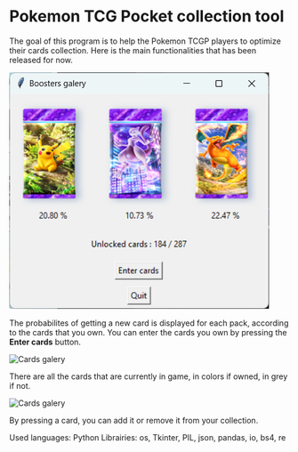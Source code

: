# Pokemon TCG Pocket collection tool

The goal of this program is to help the Pokemon TCGP players to optimize their cards collection.
Here is the main functionalities that has been released for now.

![Showcase of new cards probabilities per pack](assets/home.png)

The probabilites of getting a new card is displayed for each pack, according to the cards that you own.
You can enter the cards you own by pressing the **Enter cards** button.

![Cards galery](assets/galery_before_clicking.png)

There are all the cards that are currently in game, in colors if owned, in grey if not.

![Cards galery](assets/galery_after_clicking.png)

By pressing a card, you can add it or remove it from your collection.

Used languages: Python
Librairies: os, Tkinter, PIL, json, pandas, io, bs4, re
